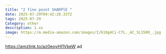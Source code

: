 ```yaml
---
title: "2 fine point SHARPlE "
date: 2025-07-29T04:42:28.337Z
tags: 2025-07-29
Category: other
description: 1.xx
image: https://m.media-amazon.com/images/I/618g4Ci-CfL._AC_SL1500_.jpg
---
```

https://amzlink.to/az0eoyHI1VkeW ad